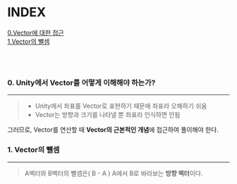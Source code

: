 INDEX
============
[0.Vector에 대한 접근](#0-unity에서-vector를-어떻게-이해해야-하는가?)  
[1.Vector의 뺄셈](#1-vector의-뺄셈)

<br/>
<br/>


### 0. Unity에서 Vector를 어떻게 이해해야 하는가?
-------------
>* Unity에서 좌표를 Vector로 표현하기 때문에 좌표라 오해하기 쉬움  
>* Vector는 방향과 크기를 나타낼 뿐 좌표라 인식하면 안됨

그러므로, Vector를 연산할 때 **Vector의 근본적인 개념**에 접근하여 풀이해야 한다.


### 1. Vector의 뺄셈
-------------
> A벡터와 B벡터의 뺄셈은( B - A ) A에서 B로 바라보는 **방향 벡터**이다.
